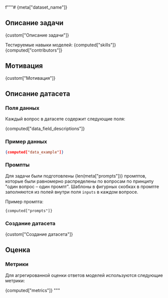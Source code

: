 f"""# {meta["dataset_name"]}


## Описание задачи

{custom["Описание задачи"]}

Тестируемые навыки моделей: {computed["skills"]}{computed["contributors"]}


## Мотивация

{custom["Мотивация"]}


## Описание датасета

### Поля данных

Каждый вопрос в датасете содержит следующие поля:

{computed["data_field_descriptions"]}


### Пример данных

```json
{computed["data_example"]}
```


### Промпты

Для задачи были подготовлены {len(meta["prompts"])} промптов, которые были равномерно распределены по вопросам по принципу "один вопрос – один промпт". Шаблоны в фигурных скобках в промпте заполняются из полей внутри поля `inputs` в каждом вопросе.


Пример промпта:

```
{computed["prompts"]}
```


### Создание датасета

{custom["Создание датасета"]}


## Оценка


### Метрики

Для агрегированной оценки ответов моделей используются следующие метрики:

{computed["metrics"]}
"""